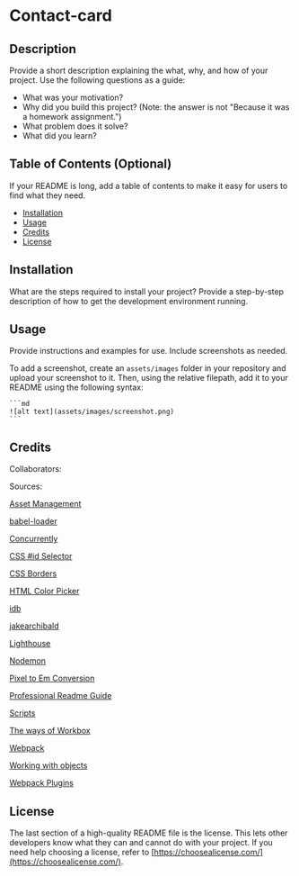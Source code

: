 # Contact-card
## Description

Provide a short description explaining the what, why, and how of your project. Use the following questions as a guide:

- What was your motivation?
- Why did you build this project? (Note: the answer is not "Because it was a homework assignment.")
- What problem does it solve?
- What did you learn?

## Table of Contents (Optional)

If your README is long, add a table of contents to make it easy for users to find what they need.

- [Installation](#installation)
- [Usage](#usage)
- [Credits](#credits)
- [License](#license)

## Installation

What are the steps required to install your project? Provide a step-by-step description of how to get the development environment running.

## Usage

Provide instructions and examples for use. Include screenshots as needed.

To add a screenshot, create an `assets/images` folder in your repository and upload your screenshot to it. Then, using the relative filepath, add it to your README using the following syntax:

    ```md
    ![alt text](assets/images/screenshot.png)
    ```

## Credits

Collaborators:

Sources:

[Asset Management](https://webpack.js.org/guides/asset-management/#loading-css)

[babel-loader](https://www.npmjs.com/package/babel-loader)

[Concurrently](https://www.npmjs.com/package/concurrently)

[CSS #id Selector](https://www.w3schools.com/cssref/sel_id.asp)

[CSS Borders](https://www.w3schools.com/css/css_border.asp)

[HTML Color Picker](https://www.w3schools.com/colors/colors_picker.asp)

[idb](https://www.npmjs.com/package/idb)

[jakearchibald](https://github.com/jakearchibald/idb#idbdatabase-enhancements)

[Lighthouse](https://web.dev/learn/#lighthouse)

[Nodemon](https://www.npmjs.com/package/nodemon)

[Pixel to Em Conversion](https://www.w3schools.com/tags/ref_pxtoemconversion.asp)

[Professional Readme Guide](https://coding-boot-camp.github.io/full-stack/github/professional-readme-guide)

[Scripts](https://docs.npmjs.com/cli/v8/using-npm/scripts)

[The ways of Workbox](https://developer.chrome.com/docs/workbox/the-ways-of-workbox/#using-a-bundler)

[Webpack](https://webpack.js.org/guides/getting-started/#modules)

[Working with objects](https://developer.mozilla.org/en-US/docs/Web/JavaScript/Guide/Working_with_Objects)

[Webpack Plugins](https://webpack.js.org/concepts/#plugins)

## License

The last section of a high-quality README file is the license. This lets other developers know what they can and cannot do with your project. If you need help choosing a license, refer to [https://choosealicense.com/](https://choosealicense.com/).



